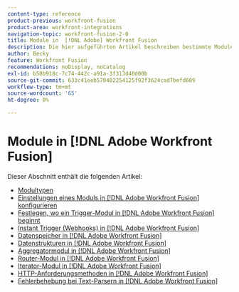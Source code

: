```yaml
---
content-type: reference
product-previous: workfront-fusion
product-area: workfront-integrations
navigation-topic: workfront-fusion-2-0
title: Module in  [!DNL Adobe] Workfront Fusion
description: Die hier aufgeführten Artikel beschreiben bestimmte Module und ihre Funktionalität in [!DNL Adobe Workfront Fusion].
author: Becky
feature: Workfront Fusion
recommendations: noDisplay, noCatalog
exl-id: b50b918c-7c74-442c-a91a-3f313d40d00b
source-git-commit: 633c41eeb570402254125f92f3624cad7befd609
workflow-type: tm+mt
source-wordcount: '65'
ht-degree: 0%

---
```


# Module in [!DNL Adobe Workfront Fusion]

Dieser Abschnitt enthält die folgenden Artikel:

* [Modultypen](../../workfront-fusion/modules/module-types.md)
* [Einstellungen eines Moduls in  [!DNL Adobe Workfront Fusion] konfigurieren](../../workfront-fusion/modules/configure-a-modules-settings.md)
* [Festlegen, wo ein Trigger-Modul in [!DNL Adobe Workfront Fusion] beginnt](../../workfront-fusion/modules/choose-where-trigger-module-starts.md)
* [Instant Trigger (Webhooks) in [!DNL Adobe Workfront Fusion]](/help/quicksilver/workfront-fusion/webhooks/instant-triggers-webhooks.md)
* [Datenspeicher in  [!DNL Adobe Workfront Fusion]](../../workfront-fusion/modules/data-stores.md)
* [Datenstrukturen in [!DNL Adobe Workfront Fusion]](../../workfront-fusion/modules/data-structures.md)
* [Aggregatormodul in [!DNL Adobe Workfront Fusion]](../../workfront-fusion/modules/aggregator-module.md)
* [Router-Modul in [!DNL Adobe Workfront Fusion]](../../workfront-fusion/modules/router-module.md)
* [Iterator-Modul in [!DNL Adobe Workfront Fusion]](../../workfront-fusion/modules/iterator-module.md)
* [HTTP-Anforderungsmethoden in  [!DNL Adobe Workfront Fusion]](../../workfront-fusion/modules/http-request-methods.md)
* [Fehlerbehebung bei Text-Parsern in [!DNL Adobe Workfront Fusion]](../../workfront-fusion/modules/text-parser-troubleshooting.md)

